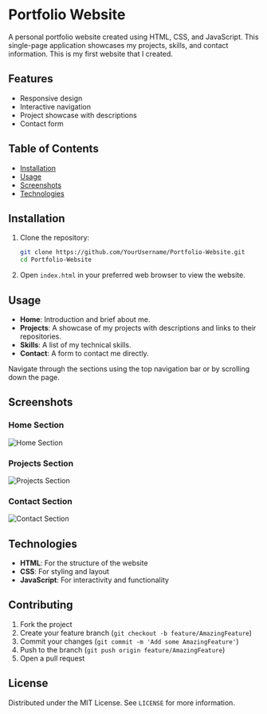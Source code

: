 # Portfolio Website

A personal portfolio website created using HTML, CSS, and JavaScript. This single-page application showcases my projects, skills, and contact information.
This is my first website that I created.

## Features

- Responsive design
- Interactive navigation
- Project showcase with descriptions
- Contact form

## Table of Contents

- [Installation](#installation)
- [Usage](#usage)
- [Screenshots](#screenshots)
- [Technologies](#technologies)


## Installation

1. Clone the repository:
    ```sh
    git clone https://github.com/YourUsername/Portfolio-Website.git
    cd Portfolio-Website
    ```

2. Open `index.html` in your preferred web browser to view the website.

## Usage

- **Home**: Introduction and brief about me.
- **Projects**: A showcase of my projects with descriptions and links to their repositories.
- **Skills**: A list of my technical skills.
- **Contact**: A form to contact me directly.

Navigate through the sections using the top navigation bar or by scrolling down the page.

## Screenshots

### Home Section
![Home Section](path/to/home-section-screenshot.png)

### Projects Section
![Projects Section](path/to/projects-section-screenshot.png)

### Contact Section
![Contact Section](path/to/contact-section-screenshot.png)

## Technologies

- **HTML**: For the structure of the website
- **CSS**: For styling and layout
- **JavaScript**: For interactivity and functionality

## Contributing

1. Fork the project
2. Create your feature branch (`git checkout -b feature/AmazingFeature`)
3. Commit your changes (`git commit -m 'Add some AmazingFeature'`)
4. Push to the branch (`git push origin feature/AmazingFeature`)
5. Open a pull request

## License

Distributed under the MIT License. See `LICENSE` for more information.
